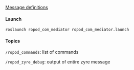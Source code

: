 [Message definitions](doc/ropod_msgs.md)

#### Launch

```
roslaunch ropod_com_mediator ropod_com_mediator.launch
```

#### Topics
`/ropod_commands`: list of commands

`/ropod_zyre_debug`: output of entire zyre message
